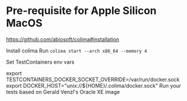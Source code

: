 # Pre-requisite for Apple Silicon MacOS

https://github.com/abiosoft/colima#installation

Install colima
Run `colima start --arch x86_64 --memory 4`

Set TestContainers env vars

export TESTCONTAINERS_DOCKER_SOCKET_OVERRIDE=/var/run/docker.sock
export DOCKER_HOST="unix://${HOME}/.colima/docker.sock"
Run your tests based on Gerald Venzl's Oracle XE image
